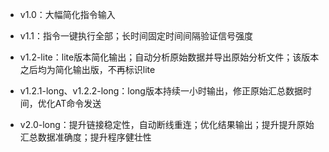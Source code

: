 - v1.0：大幅简化指令输入

- v1.1：指令一键执行全部；长时间固定时间间隔验证信号强度

- v1.2-lite：lite版本简化输出；自动分析原始数据并导出原始分析文件；该版本之后均为简化输出版，不再标识lite

- v1.2.1-long、v1.2.2-long：long版本持续一小时输出，修正原始汇总数据时间，优化AT命令发送

- v2.0-long：提升链接稳定性，自动断线重连；优化结果输出；提升提升原始汇总数据准确度；提升程序健壮性

  

   

 
